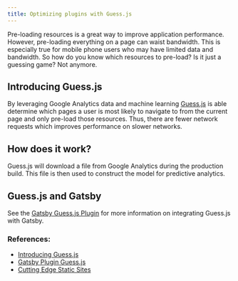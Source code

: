```yaml
---
title: Optimizing plugins with Guess.js
---
```


Pre-loading resources is a great way to improve application performance. However, pre-loading everything on a page can waist bandwidth. This is especially true for mobile phone users who may have limited data and bandwidth. So how do you know which resources to pre-load? Is it just a guessing game? Not anymore.

## Introducing Guess.js

By leveraging Google Analytics data and machine learning  [Guess.js](https://github.com/guess-js/guess) is able determine which pages a user is most likely to navigate to from the current page and only pre-load those resources. Thus, there are fewer network requests which improves performance on slower networks.

## How does it work?

Guess.js will download a file from Google Analytics during the production build. This file is then used to construct the model for predictive analytics.

## Guess.js and Gatsby

See the [Gatsby Guess.js Plugin](https://www.gatsbyjs.org/packages/gatsby-plugin-guess-js) for more information on integrating Guess.js with Gatsby.

### References:

- [Introducing Guess.js](https://blog.mgechev.com/2018/05/09/introducing-guess-js-data-driven-user-experiences-web/)
- [Gatsby Plugin Guess.js](https://github.com/gatsbyjs/gatsby/tree/master/packages/gatsby-plugin-guess-js)
- [Cutting Edge Static Sites](https://www.contentful.com/blog/2018/06/13/journey-cutting-edge-static-sites-gatsbyjs-v2/)

